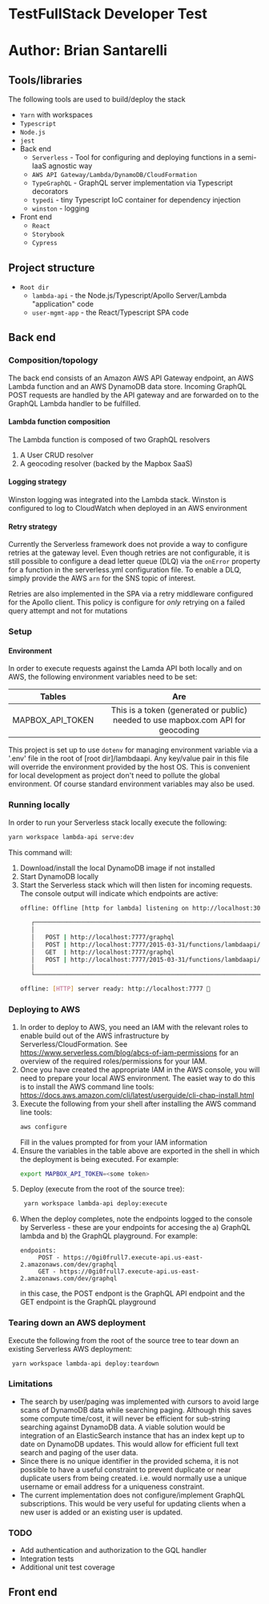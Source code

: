 # TestFullStack Developer Test


# Author: Brian Santarelli

## Tools/libraries
The following tools are used to build/deploy the stack
* `Yarn` with workspaces
* `Typescript`
* `Node.js`
* `jest`
* Back end
  * `Serverless` - Tool for configuring and deploying functions in a semi-IaaS agnostic way
  * `AWS API Gateway/Lambda/DynamoDB/CloudFormation`
  * `TypeGraphQL` - GraphQL server implementation via Typescript decorators
  * `typedi` - tiny Typescript IoC container for dependency injection
  * `winston` - logging
* Front end
  * `React`
  * `Storybook`
  * `Cypress` 

## Project structure
* `Root dir`
  * `lambda-api` - the Node.js/Typescript/Apollo Server/Lambda "application" code
  * `user-mgmt-app` - the React/Typescript SPA code

## Back end

### Composition/topology
The back end consists of an Amazon AWS API Gateway endpoint, an AWS Lambda function and an AWS DynamoDB data store.  Incoming GraphQL POST requests are handled by the API gateway and are forwarded on to the GraphQL Lambda handler to be fulfilled.  

#### Lambda function composition
The Lambda function is composed of two GraphQL resolvers
1) A User CRUD resolver
2) A geocoding resolver (backed by the Mapbox SaaS)

#### Logging strategy
Winston logging was integrated into the Lambda stack.  Winston is configured to log to CloudWatch when deployed in an AWS environment

#### Retry strategy
Currently the Serverless framework does not provide a way to configure retries at the gateway level.  Even though retries are not configurable, it is still possible to configure a dead letter queue (DLQ) via the `onError` property for a function in the serverless.yml configuration file.  To enable a DLQ, simply provide the AWS `arn` for the SNS topic of interest.

Retries are also implemented in the SPA via a retry middleware configured for the Apollo client.  This policy is configure for *only* retrying on a failed query attempt and not for mutations

### Setup

#### Environment
In order to execute requests against the Lamda API both locally and on AWS, the following environment variables need to be set:

| Tables        | Are           |
| ------------- |:-------------:|
| MAPBOX_API_TOKEN  | This is a token (generated or public) needed to use mapbox.com API for geocoding |

This project is set up to use `dotenv` for managing environment variable via a '.env' file in the root of [root dir]/lambdaapi.  Any key/value pair in this file will override the environment provided by the host OS.  This is convenient for local development as project don't need to pollute the global environment.  Of course standard environment variables may also be used.

### Running locally
In order to run your Serverless stack locally execute the following:
```bash
yarn workspace lambda-api serve:dev
```
This command will:
1) Download/install the local DynamoDB image if not installed
2) Start DynamoDB locally
3) Start the Serverless stack which will then listen for incoming requests.  The console output will indicate which endpoints are active:
    ```bash
    offline: Offline [http for lambda] listening on http://localhost:3002
    
       ┌─────────────────────────────────────────────────────────────────────────────┐
       │                                                                             │
       │   POST | http://localhost:7777/graphql                                      │
       │   POST | http://localhost:7777/2015-03-31/functions/lambdaapi/invocations   │
       │   GET  | http://localhost:7777/graphql                                      │
       │   POST | http://localhost:7777/2015-03-31/functions/lambdaapi/invocations   │
       │                                                                             │
       └─────────────────────────────────────────────────────────────────────────────┘
    
    offline: [HTTP] server ready: http://localhost:7777 🚀
    ```

### Deploying to AWS
1) In order to deploy to AWS, you need an IAM with the relevant roles to enable build out of the AWS infrastructure by Serverless/CloudFormation.  See https://www.serverless.com/blog/abcs-of-iam-permissions for an overview of the required roles/permissions for your IAM.
2) Once you have created the appropriate IAM in the AWS console, you will need to prepare your local AWS environment.  The easiet way to do this is to install the AWS command line tools: https://docs.aws.amazon.com/cli/latest/userguide/cli-chap-install.html
3) Execute the following from your shell after installing the AWS command line tools:
    ```bash
    aws configure
    ```   
    Fill in the values prompted for from your IAM information
4) Ensure the variables in the table above are exported in the shell in which the deployment is being executed.  For example:
    ```bash
    export MAPBOX_API_TOKEN=<some token>
    ```
5) Deploy (execute from the root of the source tree):
    ```bash
     yarn workspace lambda-api deploy:execute
    ```
6) When the deploy completes, note the endpoints logged to the console by Serverless - these are your endpoints for accesing the a) GraphQL lambda and b) the GraphQL playground.  For example:
    ```
    endpoints:
         POST - https://0gi0frull7.execute-api.us-east-2.amazonaws.com/dev/graphql
         GET - https://0gi0frull7.execute-api.us-east-2.amazonaws.com/dev/graphql
    ```   
    in this case, the POST endpont is the GraphQL API endpoint and the GET endpoint is the GraphQL playground

### Tearing down an AWS deployment
Execute the following from the root of the source tree to tear down an existing Serverless AWS deployment:
```bash
 yarn workspace lambda-api deploy:teardown
```

### Limitations
* The search by user/paging was implemented with cursors to avoid large scans of DynamoDB data while searching paging.  Although this saves some compute time/cost, it will never be efficient for sub-string searching against DynamoDB data.  A viable solution would be integration of an ElasticSearch instance that has an index kept up to date on DynamoDB updates.  This would allow for efficient full text search and paging of the user data. 
* Since there is no unique identifier in the provided schema, it is not possible to have a useful constraint to prevent duplicate or near duplicate users from being created.  i.e. would normally use a unique username or email address for a uniqueness constraint. 
* The current implementation does not configure/implement GraphQL subscriptions.  This would be very useful for updating clients when a new user is added or an existing user is updated.

### TODO
* Add authentication and authorization to the GQL handler
* Integration tests
* Additional unit test coverage


## Front end
